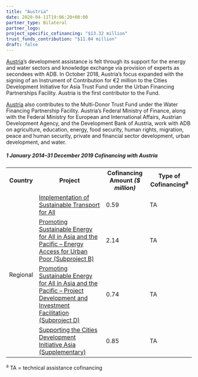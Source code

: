 ```yaml
---
title: "Austria"
date: 2020-04-11T19:06:20+08:00
partner_type: Bilateral
partner_logo:
project_specific_cofinancing: "$13.32 million"
trust_funds_contribution: "$11.04 million"
draft: false
---
```


<a href="https://www.adb.org/publications/austria-fact-sheet" target="_blank">Austria</a>’s development assistance is felt through its support for the energy and water sectors and knowledge exchange via provision of experts as secondees with ADB. In October 2018, Austria’s focus expanded with the signing of an Instrument of Contribution for €2 million to the Cities Development Initiative for Asia Trust Fund under the Urban Financing Partnerships Facility. Austria is the first contributor to the Fund.

<a href="https://www.adb.org/publications/austria-fact-sheet" target="_blank">Austria</a> also contributes to the Multi-Donor Trust Fund under the Water Financing Partnership Facility. Austria’s Federal Ministry of Finance, along with the Federal Ministry for European and International Affairs, Austrian Development Agency, and the Development Bank of Austria, work with ADB on agriculture, education, energy, food security, human rights, migration, peace and human security, private and financial sector development, urban development, and water.

##### _1 January 2014–31 December 2019_ Cofinancing with Austria

<table class="table dr-partner-table">
    <tr>
        <th>Country</th>
        <th>Project</th>
        <th>Cofinancing Amount <em>($ million)</em></th>
        <th>Type of Cofinancing<sup>a</sup></th>
    </tr>
    <tr>
    <td rowspan="4">Regional</td>
    <td><a
    href="https://www.adb.org/projects/50370-001/main" target="_blank">Implementation
    of Sustainable Transport for All</a></td>
    <td>0.59 </td>
    <td>TA</td>
    </tr>
    <tr>
    <td><a
    href="https://www.adb.org/projects/48435-003/main" target="_blank">Promoting
    Sustainable Energy for All in Asia and the Pacific – Energy Access for Urban
    Poor (Subproject B)</a></td>
    <td>2.14 </td>
    <td>TA</td>
    </tr>
    <tr>
    <td><a
    href="https://www.adb.org/projects/48435-005/main" target="_blank">Promoting
    Sustainable Energy for All in Asia and the Pacific – Project Development and
    Investment Facilitation (Subproject D)</a></td>
    <td>0.74 </td>
    <td>TA</td>
    </tr>
    <tr>
    <td><a
    href="https://www.adb.org/projects/47285-001/main" target="_blank">Supporting
    the Cities Development Initiative Asia (Supplementary)</a></td>
    <td>0.85 </td>
    <td>TA</td>
    </tr>
</table>

<p class="dr-footnote"><sup>a</sup> TA = technical assistance cofinancing</p>